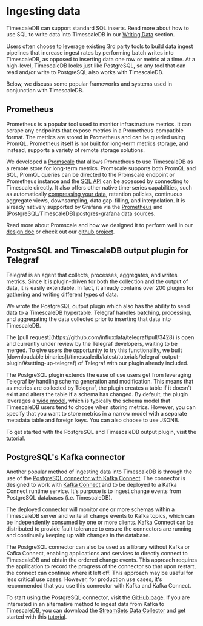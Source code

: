 # Ingesting data
TimescaleDB can support standard SQL inserts. Read more about how to use SQL to
write data into TimescaleDB in our [Writing Data][writing-data] section.

Users often choose to leverage existing 3rd party tools to build data
ingest pipelines that increase ingest rates by performing batch writes into
TimescaleDB, as opposed to inserting data one row or metric at a time. At a
high-level, TimescaleDB looks just like PostgreSQL, so any tool that can read
and/or write to PostgreSQL also works with TimescaleDB.

Below, we discuss some popular frameworks and systems used in conjunction with
TimescaleDB.

## Prometheus
Prometheus is a popular tool used to monitor infrastructure metrics. It can
scrape any endpoints that expose metrics in a Prometheus-compatible format. The
metrics are stored in Prometheus and can be queried using PromQL. Prometheus
itself is not built for long-term metrics storage, and instead, supports a
variety of remote storage solutions.

We developed a [Promscale][promscale-blog] that allows Prometheus to use
TimescaleDB as a remote store for long-term metrics. Promscale supports
both PromQL and SQL, PromQL queries can be directed to the Promscale
endpoint or Prometheus instance and the [SQL API][promscale-sql] can
be accessed by connecting to Timescale directly. It also offers other
native time-series capabilities, such as automatically
[compressing your data][timescale-compression], retention policies, continuous
aggregate views, downsampling, data gap-filling, and interpolation. It is
already natively supported by Grafana via the [Prometheus][prometheus-grafana]
and [PostgreSQL/TimescaleDB] [postgres-grafana] data sources.

Read more about Promscale and how we designed it to perform well in
our [design doc][design-doc] or check out
our [github project][promscale-github].

## PostgreSQL and TimescaleDB output plugin for Telegraf
Telegraf is an agent that collects, processes, aggregates, and writes metrics.
Since it is plugin-driven for both the collection and the output of data, it is
easily extendable. In fact, it already contains over 200 plugins for gathering
and writing different types of data.

We wrote the PostgreSQL output plugin which also has the ability to send data to
a TimescaleDB hypertable. Telegraf handles batching, processing, and aggregating
the data collected prior to inserting that data into TimescaleDB.

<highlight type="warning">
The [pull request](https://github.com/influxdata/telegraf/pull/3428) is open and
currently under review by the Telegraf developers, waiting to be merged. To give
users the opportunity to try this functionality, we built
[downloadable binaries](/timescaledb/latest/tutorials/telegraf-output-plugin/#setting-up-telegraf)
of Telegraf with our plugin already included.
</highlight>

The PostgreSQL plugin extends the ease of use users get from leveraging Telegraf
by handling schema generation and modification. This means that as metrics are
collected by Telegraf, the plugin creates a table if it doesn't exist and alters
the table if a schema has changed. By default, the plugin leverages a
[wide model][wide-model], which is typically the schema model that TimescaleDB
users tend to choose when storing metrics. However, you can specify that you
want to store metrics in a narrow model with a separate metadata table and foreign keys. You can also choose to use JSONB.

To get started with the PostgreSQL and TimescaleDB output plugin, visit the
[tutorial][telegraf-tutorial].

## PostgreSQL's Kafka connector
Another popular method of ingesting data into TimescaleDB is through the use of
the
[PostgreSQL connector with Kafka Connect][postgresql-connector-kafka].
The connector is designed to work with [Kafka Connect][kafka-connect] and to be
deployed to a Kafka Connect runtime service. It's purpose is to ingest change
events from PostgreSQL databases (i.e. TimescaleDB).

The deployed connector will monitor one or more schemas within a TimescaleDB
server and write all change events to Kafka topics, which can be independently
consumed by one or more clients. Kafka Connect can be distributed to provide
fault tolerance to ensure the connectors are running and continually keeping
up with changes in the database.

<highlight type="tip">
The PostgreSQL connector can also be used as a library without Kafka or
Kafka Connect, enabling applications and services to directly connect to
TimescaleDB and obtain the ordered change events. This approach requires the
application to record the progress of the connector so that upon restart,
the connect can continue where it left off. This approach may be useful for
less critical use cases. However, for production use cases, it's recommended
that you use this connector with Kafka and Kafka Connect.
</highlight>

To start using the PostgreSQL connector, visit the
[GitHub page][github-debezium].
If you are interested in an alternative method to ingest data from Kafka to
TimescaleDB, you can download the
[StreamSets Data Collector][streamsets-data-collector] and get started with
this [tutorial][tutorial-streamsets].


[writing-data]: /how-to-guides/write-data/
[prometheus-grafana]: https://grafana.com/docs/grafana/latest/datasources/prometheus/
[postgres-grafana]: https://grafana.com/docs/grafana/latest/datasources/postgres/
[design-doc]: https://docs.google.com/document/d/1e3mAN3eHUpQ2JHDvnmkmn_9rFyqyYisIgdtgd3D1MHA/edit?usp=sharing
[promscale-github]: https://github.com/timescale/promscale
[promscale-blog]: https://blog.timescale.com/blog/promscale-analytical-platform-long-term-store-for-prometheus-combined-sql-promql-postgresql/
[promscale-sql]: https://github.com/timescale/promscale/blob/master/docs/sql_schema.md
[timescale-compression]: https://blog.timescale.com/blog/building-columnar-compression-in-a-row-oriented-database/
[wide-model]: /overview/data-model-flexibility/wide-data-model/
[telegraf-tutorial]: /timescaledb/:currentVersion:/tutorials/telegraf-output-plugin/
[postgresql-connector-kafka]: https://github.com/debezium/debezium/tree/master/debezium-connector-postgres
[kafka-connect]: http://kafka.apache.org/documentation.html#connect
[github-debezium]: https://github.com/debezium/debezium/tree/master/debezium-connector-postgres
[streamsets-data-collector]: https://streamsets.com/products/dataops-platform/data-collector-engine/
[tutorial-streamsets]: https://streamsets.com/blog/ingesting-data-apache-kafka-timescaledb/
